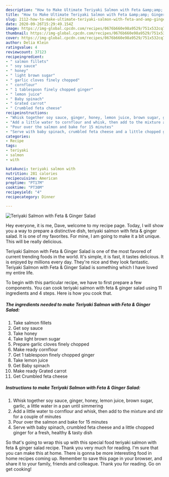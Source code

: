 ```yaml
---
description: "How to Make Ultimate Teriyaki Salmon with Feta &amp;amp; Ginger Salad"
title: "How to Make Ultimate Teriyaki Salmon with Feta &amp;amp; Ginger Salad"
slug: 2112-how-to-make-ultimate-teriyaki-salmon-with-feta-and-amp-ginger-salad
date: 2020-09-26T15:29:49.154Z
image: https://img-global.cpcdn.com/recipes/0676b660e98a9529/751x532cq70/teriyaki-salmon-with-feta-ginger-salad-recipe-main-photo.jpg
thumbnail: https://img-global.cpcdn.com/recipes/0676b660e98a9529/751x532cq70/teriyaki-salmon-with-feta-ginger-salad-recipe-main-photo.jpg
cover: https://img-global.cpcdn.com/recipes/0676b660e98a9529/751x532cq70/teriyaki-salmon-with-feta-ginger-salad-recipe-main-photo.jpg
author: Delia Klein
ratingvalue: 4
reviewcount: 37123
recipeingredient:
- " salmon fillets"
- " soy sauce"
- " honey"
- " light brown sugar"
- " garlic cloves finely chopped"
- " cornflour"
- " 1 tablespoon finely chopped ginger"
- " lemon juice"
- " Baby spinach"
- " Grated carrot"
- " Crumbled feta cheese"
recipeinstructions:
- "Whisk together soy sauce, ginger, honey, lemon juice, brown sugar, garlic, a little water in a pan until simmering"
- "Add a little water to cornflour and whisk, then add to the mixture and stir for a couple of minutes"
- "Pour over the salmon and bake for 15 minutes"
- "Serve with baby spinach, crumbled feta cheese and a little chopped ginger for a fresh, healthy &amp; tasty dish"
categories:
- Recipe
tags:
- teriyaki
- salmon
- with

katakunci: teriyaki salmon with 
nutrition: 281 calories
recipecuisine: American
preptime: "PT17M"
cooktime: "PT30M"
recipeyield: "4"
recipecategory: Dinner

---
```



![Teriyaki Salmon with Feta &amp; Ginger Salad](https://img-global.cpcdn.com/recipes/0676b660e98a9529/751x532cq70/teriyaki-salmon-with-feta-ginger-salad-recipe-main-photo.jpg)

Hey everyone, it is me, Dave, welcome to my recipe page. Today, I will show you a way to prepare a distinctive dish, teriyaki salmon with feta &amp; ginger salad. It is one of my favorites. For mine, I am going to make it a bit unique. This will be really delicious.



Teriyaki Salmon with Feta &amp; Ginger Salad is one of the most favored of current trending foods in the world. It's simple, it is fast, it tastes delicious. It is enjoyed by millions every day. They're nice and they look fantastic. Teriyaki Salmon with Feta &amp; Ginger Salad is something which I have loved my entire life.


To begin with this particular recipe, we have to first prepare a few components. You can cook teriyaki salmon with feta &amp; ginger salad using 11 ingredients and 4 steps. Here is how you cook that.

<!--inarticleads1-->

##### The ingredients needed to make Teriyaki Salmon with Feta &amp; Ginger Salad:

1. Take  salmon fillets
1. Get  soy sauce
1. Take  honey
1. Take  light brown sugar
1. Prepare  garlic cloves finely chopped
1. Make ready  cornflour
1. Get  1 tablespoon finely chopped ginger
1. Take  lemon juice
1. Get  Baby spinach
1. Make ready  Grated carrot
1. Get  Crumbled feta cheese




<!--inarticleads2-->

##### Instructions to make Teriyaki Salmon with Feta &amp; Ginger Salad:

1. Whisk together soy sauce, ginger, honey, lemon juice, brown sugar, garlic, a little water in a pan until simmering
1. Add a little water to cornflour and whisk, then add to the mixture and stir for a couple of minutes
1. Pour over the salmon and bake for 15 minutes
1. Serve with baby spinach, crumbled feta cheese and a little chopped ginger for a fresh, healthy &amp; tasty dish




So that's going to wrap this up with this special food teriyaki salmon with feta &amp; ginger salad recipe. Thank you very much for reading. I'm sure that you can make this at home. There is gonna be more interesting food in home recipes coming up. Remember to save this page in your browser, and share it to your family, friends and colleague. Thank you for reading. Go on get cooking!
